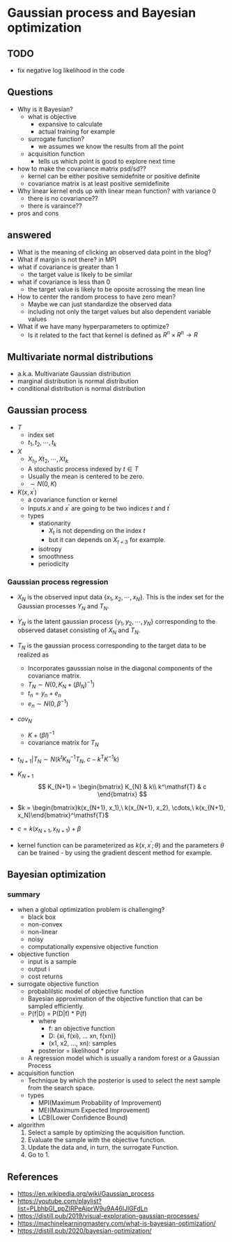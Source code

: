 # Gaussian process and Bayesian optimization

## TODO

- fix negative log likelihood in the code

## Questions
- Why is it Bayesian?
  - what is objective
    - expansive to calculate
    - actual training for example
  - surrogate function?
    - we assumes we know the results from all the point
  - acquisition function
    - tells us which point is good to explore next time
- how to make the covariance matrix psd/sd??
  - kernel can be either positive semidefnite or positive definite
  - covariance matrix is at least positive semidefinite
- Why linear kernel ends up with linear mean function? with variance 0
  - there is no covariance??
  - there is varaince??
- pros and cons

## answered

- What is the meaning of clicking an observed data point in the blog?
- What if margin is not there? in MPI
- what if covariance is greater than 1
  - the target value is likely to be similar
- what if covariance is less than 0
  - the target value is likely to be oposite acrossing the mean line
- How to center the random process to have zero mean?
  - Maybe we can just standardize the observed data
  - including not only the target values but also dependent variable values
- What if we have many hyperparameters to optimize?
  - Is it related to the fact that kernel is defined as $R^n \times  R^n \to R$

## Multivariate normal distributions

- a.k.a. Multivariate Gaussian distribution
- marginal distribution is normal distribution
- conditional distribution is normal distribution

## Gaussian process

- $T$
  - index set
  - $t_1, t_2, \cdots, t_k$
- $X$
  - $X_{t_1}, X{t_2}, \cdots, X{t_k}$
  - A stochastic process indexed by $t \in T$
  - Usually the mean is centered to be zero.
  - $\sim N(0,K)$
- $K(x, x^\prime)$
  - a covariance function or kernel
  - Inputs $x$ and $x^\prime$ are going to be two indices $t$ and $t^\prime$
  - types
    - stationarity
      - $X_t$ is not depending on the index $t$
      - but it can depends on $X_{t+3}$ for example.
    - isotropy
    - smoothness
    - periodicity

### Gaussian process regression
- $X_N$ is the observed input data $\{x_1, x_2, \cdots, x_N\}$. This is the index set for the Gaussian processes $Y_N$ and $T_N$.
- $Y_{N}$ is the latent gaussian process $\{y_1, y_2, \cdots, y_N\}$ corresponding to the observed dataset consisting of $X_N$ and $T_N$.
- $T_{N}$ is the gaussian process corresponding to the target data to be realized as
  - Incorporates gausssian noise in the diagonal components of the covariance matrix.
  - $T_N \sim N(0, K_N + (\beta I_N)^{-1})$
  - $t_n = y_n + e_n$
  - $e_n \sim N(0, \beta^{-1})$
- $cov_N$
  - $K + (\beta I)^{-1}$
  - covariance matrix for $T_N$
- $t_{N+1} | T_{N} \sim N(k^t K_N^{-1} T_N,\ c-k^\mathsf{T}K^{-1}k)$

- $K_{N+1}$
$$
K_{N+1} =
\begin{bmatrix}
K_{N} & k\\
k^\mathsf{T} & c
\end{bmatrix}
$$
- $k = \begin{bmatrix}k(x_{N+1}, x_1),\ k(x_{N+1}, x_2), \cdots,\ k(x_{N+1}, x_N)\end{bmatrix}^\mathsf{T}$
- $c = k(x_{N+1}, x_{N+1}) + \beta$
- kernel function can be parameterized as $k(x, x^\prime; \theta)$ and the parameters $\theta$ can be trained - by using the gradient descent method for example.


## Bayesian optimization

### summary

- when a global optimization problem is challenging?
  - black box
  - non-convex
  - non-linear
  - noisy
  - computationally expensive objective function
- objective function
  - input is a sample
  - output i
  - cost returns
- surrogate objective function
  - probablilstic model of objective function
  - Bayesian approximation of the objective function that can be sampled efficiently.
  - P(f|D) = P(D|f) * P(f)
    - where
      - f: an objective function
      - D: {xi, f(xi), … xn, f(xn)}
      - (x1, x2, …, xn): samples
    - posterior = likelihood * prior
  - A regression model which is usually a random forest or a Gaussian Process
- acquisition function
  - Technique by which the posterior is used to select the next sample from the search space.
  - types
    - MPI(Maximum Probability of Improvement)
    - MEI(Maximum Expected Improvement)
    - LCB(Lower Confidence Bound)
- algorithm
  1. Select a sample by optimizing the acquisition function.
  2. Evaluate the sample with the objective function.
  3. Update the data and, in turn, the surrogate Function.
  4. Go to 1.


## References

- https://en.wikipedia.org/wiki/Gaussian_process
- https://youtube.com/playlist?list=PLbhbGI_ppZIRPeAjprW9u9A46IJlGFdLn
- https://distill.pub/2019/visual-exploration-gaussian-processes/
- https://machinelearningmastery.com/what-is-bayesian-optimization/
- https://distill.pub/2020/bayesian-optimization/

